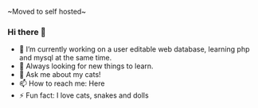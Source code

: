 ~Moved to self hosted~

### Hi there 👋

- 🌱 I’m currently working on a user editable web database, learning php and mysql at the same time.
- 🤔 Always looking for new things to learn.
- 💬 Ask me about my cats!
- 📫 How to reach me: Here
- ⚡ Fun fact: I love cats, snakes and dolls
